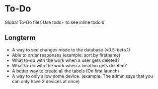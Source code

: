 # To-Do

Global To-Do files
Use todo+ to see inline todo's

## Longterm

 - A way to see changes made to the database (v0.5-beta.1)
 - Able to order responses (example: sort by firstname)
 - What to-do with the work when a user gets deleted?
 - What to-do with the work when a location gets deleted?
 - A better way to create all the tabels (On first launch)
 - A way to only allow some device. (example: The admin says that you can only have 2 devices at once)
